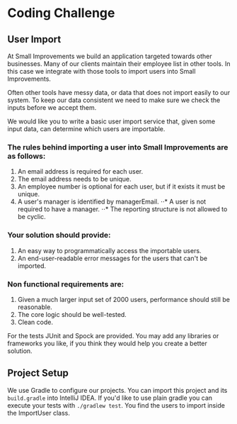 # Coding Challenge

## User Import
At Small Improvements we build an application targeted towards other businesses. Many of our clients maintain their employee list in other tools.  In this case we integrate with those tools to import users into Small Improvements.

Often other tools have messy data, or data that does not import easily to our system. To keep our data consistent we need to make sure we check the inputs before we accept them.

We would like you to write a basic user import service that, given some input data, can determine which users are importable.

### The rules behind importing a user into Small Improvements are as follows:
1. An email address is required for each user.
1. The email address needs to be unique.
1. An employee number is optional for each user, but if it exists it must be unique.
1. A user's manager is identified by managerEmail. 
⋅⋅* A user is not required to have a manager. 
⋅⋅* The reporting structure is not allowed to be cyclic.

### Your solution should provide:
1. An easy way to programmatically access the importable users.
1. An end-user-readable error messages for the users that can't be imported.

### Non functional requirements are:
1. Given a much larger input set of 2000 users, performance should still be reasonable.
1. The core logic should be well-tested.
1. Clean code.

For the tests  JUnit and Spock are provided.
You may add any libraries or frameworks you like, if you think they would help you create a better solution.

## Project Setup
We use Gradle to configure our projects. You can import this project and its `build.gradle` into IntelliJ IDEA.
If you'd like to use plain gradle you can execute your tests with `./gradlew test`.
You find the users to import inside the ImportUser class.
